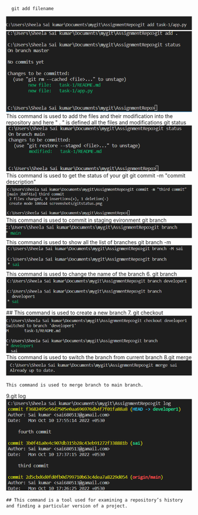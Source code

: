       git add filename
![gitaddcmd](https://github.com/Sai-Kumar88789/GitAndGithub/blob/main/screenshots/gitadd.png?raw=true)
![gitadd2cmd](https://github.com/Sai-Kumar88789/GitAndGithub/blob/main/screenshots/gitadd2.png?raw=true)
This command is used to add the files and their modification into the repository
and here " . " is defined all the files  and modifications
      git status
![gitstatus](https://github.com/Sai-Kumar88789/GitAndGithub/blob/main/screenshots/gitstatus.png?raw=true)
This command is used to get the status of your git
      git commit -m "commit description"
![gitcommit](https://github.com/Sai-Kumar88789/GitAndGithub/blob/main/screenshots/gitcommit.png?raw=true)
This command is used to commit in staging evironment
      git branch
![gitbranch](https://github.com/Sai-Kumar88789/GitAndGithub/blob/main/screenshots/gitbranch.png?raw=true)
This command is used to show all the list of branches
      git branch -m <branchname>
![gitbranchname](https://github.com/Sai-Kumar88789/GitAndGithub/blob/main/screenshots/gitbranchname.png?raw=true)
This command is used to change the name of the branch
6. git branch <newbranch>
    ![newbranch](https://github.com/Sai-Kumar88789/GitAndGithub/blob/main/screenshots/newbranch.png?raw=true)
    ## This command is used to create a new branch
7. git checkout <existingbranchname>
    ![switchbranch](https://github.com/Sai-Kumar88789/GitAndGithub/blob/main/screenshots/switchbranch.png?raw=true)
    This command is used to switch the branch from current branch
8.git merge <branchname>
    ![mergebranch](https://github.com/Sai-Kumar88789/GitAndGithub/blob/main/screenshots/mergebranch.png?raw=true)

    This command is used to merge branch to main branch.
9.git log
    ![gitlog](https://github.com/Sai-Kumar88789/GitAndGithub/blob/main/screenshots/gitlog.png?raw=true)

    ## This command is a tool used for examining a repository’s history and finding a particular version of a project.


